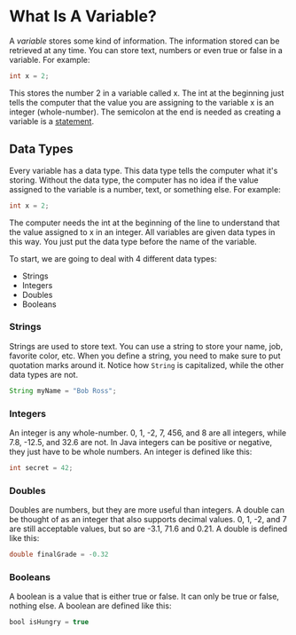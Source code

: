 # What Is A Variable?
A *variable* stores some kind of information. The information stored can be retrieved at
any time. You can store text, numbers or even true or false in a variable. For example:
```java
int x = 2;
```
This stores the number 2 in a variable called x. The int at the beginning just tells the
computer that the value you are assigning to the variable x is an integer (whole-number). The semicolon at the end is needed as creating a variable is a [statement](##Statements).


## Data Types

Every variable has a data type. This data type tells the computer what it's storing. Without the data type, the computer has no idea if the value assigned to the variable is a number, text, or something else. For example:
```java
int x = 2;
```
The computer needs the int at the beginning of the line to understand that the value
assigned to x in an integer. All variables are given data types in this way. You just put the data
type before the name of the variable. 

To start, we are going to deal with 4 different data types:

* Strings
* Integers
* Doubles
* Booleans


### Strings
Strings are used to store text. You can use a string to store your name, job, favorite color, etc. When you define a string, you need to make sure to put quotation marks around it. Notice how ```String``` is capitalized, while the other data types are not.
```java
String myName = "Bob Ross";
```

### Integers
An integer is any whole-number. 0, 1, -2, 7, 456, and 8 are all integers, while 7.8, -12.5,
and 32.6 are not. In Java integers can be positive or negative, they just have to be whole
numbers. An integer is defined like this:
```java
int secret = 42;
```
### Doubles
Doubles are numbers, but they are more useful than integers. A double can be thought of as an integer that also supports decimal values. 0, 1, -2, and 7 are still acceptable values, but so are -3.1, 71.6 and 0.21. A double is defined like this:
```java
double finalGrade = -0.32
```

### Booleans
A boolean is a value that is either true or false. It can only be true or false,
nothing else. A boolean are defined like this:
```java
bool isHungry = true
```